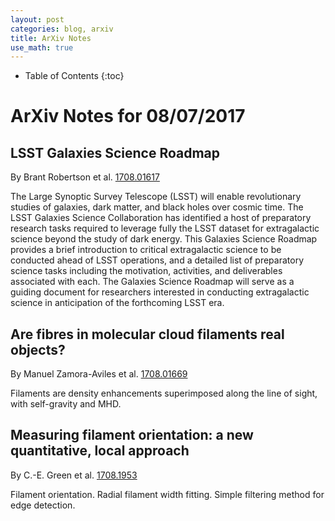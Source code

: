 ```yaml
---
layout: post
categories: blog, arxiv
title: ArXiv Notes
use_math: true
---
```


* Table of Contents
{:toc}


# ArXiv Notes for 08/07/2017

## LSST Galaxies Science Roadmap

By Brant Robertson et al. [1708.01617](https://arxiv.org/abs/1708.01617)

The Large Synoptic Survey Telescope (LSST) will enable revolutionary studies of galaxies, dark matter, and black holes over cosmic time. The LSST Galaxies Science Collaboration has identified a host of preparatory research tasks required to leverage fully the LSST dataset for extragalactic science beyond the study of dark energy. This Galaxies Science Roadmap provides a brief introduction to critical extragalactic science to be conducted ahead of LSST operations, and a detailed list of preparatory science tasks including the motivation, activities, and deliverables associated with each. The Galaxies Science Roadmap will serve as a guiding document for researchers interested in conducting extragalactic science in anticipation of the forthcoming LSST era.

## Are fibres in molecular cloud filaments real objects?

By Manuel Zamora-Aviles et al. [1708.01669](https://arxiv.org/abs/1708.01669)

Filaments are density enhancements superimposed along the line of sight, with self-gravity and MHD.


## Measuring filament orientation: a new quantitative, local approach

By C.-E. Green et al. [1708.1953](https://arxiv.org/abs/1708.1953)

Filament orientation. Radial filament width fitting. Simple filtering method for edge detection.
